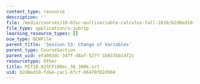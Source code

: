 ```yaml
---
content_type: resource
description: ''
file: /media/courses/18-02sc-multivariable-calculus-fall-2010/b2d8ed10fdaecac16fcfb6470f82d904_MIT18_02SCF10Rec_36_300k.srt
file_type: application/x-subrip
learning_resource_types: []
ocw_type: OCWFile
parent_title: 'Session 53: Change of Variables'
parent_type: CourseSection
parent_uid: efa093dc-347f-d4af-527f-1b857bb14f2c
resourcetype: Other
title: MIT18_02SCF10Rec_36_300k.srt
uid: b2d8ed10-fdae-cac1-6fcf-b6470f82d904
---
```

